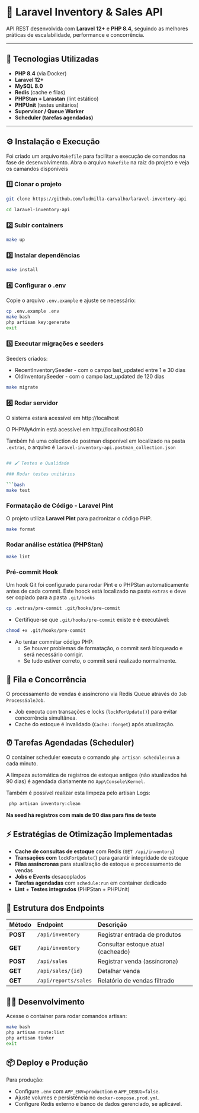 # 🚀 Laravel Inventory & Sales API

API REST desenvolvida com **Laravel 12+** e **PHP 8.4**, seguindo as melhores práticas de escalabilidade, performance e concorrência.

---

## 🧱 Tecnologias Utilizadas

- **PHP 8.4** (via Docker)
- **Laravel 12+**
- **MySQL 8.0**
- **Redis** (cache e filas)
- **PHPStan + Larastan** (lint estático)
- **PHPUnit** (testes unitários)
- **Supervisor / Queue Worker**
- **Scheduler (tarefas agendadas)**

---

## ⚙️ Instalação e Execução
Foi criado um arquivo `Makefile` para facilitar a execução de comandos na fase de desenvolvimento.
Abra o arquivo `Makefile` na raiz do projeto e veja os camandos disponíveis
### 1️⃣ Clonar o projeto

```bash
git clone https://github.com/ludmilla-carvalho/laravel-inventory-api

cd laravel-inventory-api
```

### 2️⃣ Subir containers

```bash
make up
```

### 3️⃣ Instalar dependências

```bash
make install
```

### 4️⃣ Configurar o .env
Copie o arquivo `.env.example` e ajuste se necessário:
```bash
cp .env.example .env
make bash
php artisan key:generate
exit
```

### 5️⃣ Executar migrações e seeders
Seeders criados:
- RecentInventorySeeder - com o campo last_updated entre 1 e 30 dias
- OldInventorySeeder - com o campo last_updated de 120 dias
```bash
make migrate
```

### 6️⃣ Rodar servidor
O sistema estará acessível em http://localhost

O PHPMyAdmin está acessível em http://localhost:8080  

Também há uma colection do postman disponível em localizado na pasta `.extras`, o arquivo é  `laravel-inventory-api.postman_collection.json`
```bash

## 🖌 Testes e Qualidade

### Rodar testes unitários

```bash
make test
```

### Formatação de Código - Laravel Pint
O projeto utiliza **Laravel Pint** para padronizar o código PHP.
```bash
make format
```

### Rodar análise estática (PHPStan)

```bash
make lint
```

### Pré-commit Hook
Um hook Git foi configurado para rodar Pint e o PHPStan automaticamente antes de cada commit. Este hoock está localizado na pasta `extras` e deve ser copiado para a pasta `.git/hooks`
```bash
cp .extras/pre-commit .git/hooks/pre-commit
```
- Certifique-se que `.git/hooks/pre-commit` existe e é executável:
```bash
chmod +x .git/hooks/pre-commit
```
 - Ao tentar commitar código PHP:
   - Se houver problemas de formatação, o commit será bloqueado e será necessário corrigir.
   - Se tudo estiver correto, o commit será realizado normalmente.


## 🧵 Fila e Concorrência
O processamento de vendas é assíncrono via Redis Queue através do `Job` `ProcessSaleJob`.
- Job executa com transações e locks (`lockForUpdate()`) para evitar concorrência simultânea.
- Cache do estoque é invalidado (`Cache::forget`) após atualização.

## ⏰ Tarefas Agendadas (Scheduler)
O container scheduler executa o comando `php artisan schedule:run` a cada minuto.

A limpeza automática de registros de estoque antigos (não atualizados há 90 dias) é agendada diariamente no `App\Console\Kernel`.

Também é possível realizar esta limpeza pelo artisan
Logs:
```bash
 php artisan inventory:clean
```
**Na seed há registros com mais de 90 dias para fins de teste**


## ⚡ Estratégias de Otimização Implementadas
- **Cache de consultas de estoque** com Redis (`GET /api/inventory`)
- **Transações com** `lockForUpdate(`) para garantir integridade de estoque
- **Filas assíncronas** para atualização de estoque e processamento de vendas
- **Jobs e Events** desacoplados
- **Tarefas agendadas** com `schedule:run` em container dedicado
- **Lint** + **Testes integrados** (PHPStan + PHPUnit)

## 📂 Estrutura dos Endpoints
| Método   | Endpoint             | Descrição                          |
| :------- | :------------------- | :--------------------------------- |
| **POST** | `/api/inventory`     | Registrar entrada de produtos      |
| **GET**  | `/api/inventory`     | Consultar estoque atual (cacheado) |
| **POST** | `/api/sales`         | Registrar venda (assíncrona)       |
| **GET**  | `/api/sales/{id}`    | Detalhar venda                     |
| **GET**  | `/api/reports/sales` | Relatório de vendas filtrado       |

## 🧑‍💻 Desenvolvimento
Acesse o container para rodar comandos artisan:
```bash
make bash
php artisan route:list
php artisan tinker
exit
```

## 📦 Deploy e Produção
Para produção:

- Configure `.env` com `APP_ENV=production` e `APP_DEBUG=false`.
- Ajuste volumes e persistência no `docker-compose.prod.yml`.
- Configure Redis externo e banco de dados gerenciado, se aplicável.